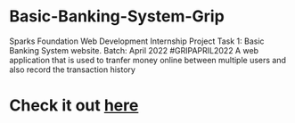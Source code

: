 # Basic-Banking-System-Grip
Sparks Foundation Web Development Internship Project Task 1: Basic Banking System website. Batch: April 2022 #GRIPAPRIL2022 A web application that is used to tranfer money online between multiple users and also record the transaction history
# Check it out <a href="citizens-bank-webapp.herokuapp.com/"> here</a>
